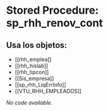 # Stored Procedure: sp_rhh_renov_cont

## Usa los objetos:
- [[rhh_emplea]]
- [[rhh_hislab]]
- [[rhh_tipcon]]
- [[Sis_empresa]]
- [[sp_rhh_LiqErrInfo]]
- [[VTU_RHH_EMPLEADOS]]

*No code available.*
